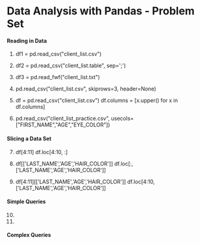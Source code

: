# Data Analysis with Pandas - Problem Set

#### Reading in Data

1. df1 = pd.read_csv("client_list.csv")
2. df2 = pd.read_csv("client_list.table", sep=';')
3. df3 = pd.read_fwf("client_list.txt")
4. pd.read_csv("client_list.csv", skiprows=3, header=None)

5. df = pd.read_csv("client_list.csv")
   df.columns = [x.upper() for x in df.columns]
   
6. pd.read_csv("client_list_practice.csv", usecols=["FIRST_NAME","AGE","EYE_COLOR"])

#### Slicing a Data Set

7. df[4:11]
   df.loc[4:10, :]

8. df[['LAST_NAME','AGE','HAIR_COLOR']]
   df.loc[:, ['LAST_NAME','AGE','HAIR_COLOR']]

9. df[4:11][['LAST_NAME','AGE','HAIR_COLOR']]
   df.loc[4:10, ['LAST_NAME','AGE','HAIR_COLOR']]

#### Simple Queries

10.
11.

#### Complex Queries
